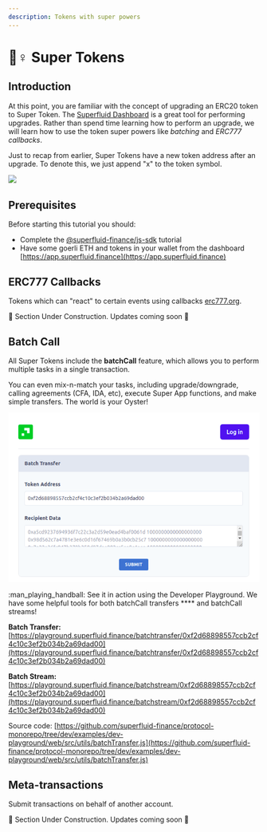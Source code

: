 ```yaml
---
description: Tokens with super powers
---
```


# 🦸♀ Super Tokens

## Introduction

At this point, you are familiar with the concept of upgrading an ERC20 token to Super Token. The [Superfluid Dashboard](https://app.superfluid.finance) is a great tool for performing upgrades. Rather than spend time learning how to perform an upgrade, we will learn how to use the token super powers like _batching_ and _ERC777 callbacks_.

Just to recap from earlier, Super Tokens have a new token address after an upgrade. To denote this, we just append "x" to the token symbol.

![](<../.gitbook/assets/image (8) (1) (1) (1).png>)

## Prerequisites

Before starting this tutorial you should:&#x20;

* Complete the [@superfluid-finance/js-sdk](frontend-+-nodejs.md) tutorial
* Have some goerli ETH and tokens in your wallet from the dashboard [https://app.superfluid.finance](https://app.superfluid.finance)

## ERC777 Callbacks

Tokens which can "react" to certain events using callbacks [erc777.org](https://www.erc777.org).&#x20;

🚧 Section Under Construction. Updates coming soon 🚧

## **Batch Call**&#x20;

All Super Tokens include the **batchCall** feature, which allows you to perform multiple tasks in a single transaction.&#x20;

You can even mix-n-match your tasks, including upgrade/downgrade, calling agreements (CFA, IDA, etc), execute Super App functions, and make simple transfers. The world is your Oyster!

![Developer Playground batchcall transfer feature](<../.gitbook/assets/image (11).png>)

&#x20;:man\_playing\_handball: See it in action using the Developer Playground. We have some helpful tools for both batchCall transfers **** and batchCall streams!

**Batch Transfer:** [https://playground.superfluid.finance/batchtransfer/0xf2d68898557ccb2cf4c10c3ef2b034b2a69dad00](https://playground.superfluid.finance/batchtransfer/0xf2d68898557ccb2cf4c10c3ef2b034b2a69dad00)

**Batch Stream:** [https://playground.superfluid.finance/batchstream/0xf2d68898557ccb2cf4c10c3ef2b034b2a69dad00](https://playground.superfluid.finance/batchstream/0xf2d68898557ccb2cf4c10c3ef2b034b2a69dad00)

Source code: [https://github.com/superfluid-finance/protocol-monorepo/tree/dev/examples/dev-playground/web/src/utils/batchTransfer.js](https://github.com/superfluid-finance/protocol-monorepo/tree/dev/examples/dev-playground/web/src/utils/batchTransfer.js)



## **Meta-transactions**

Submit transactions on behalf of another account.&#x20;

🚧 Section Under Construction. Updates coming soon 🚧&#x20;
